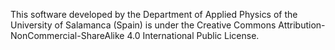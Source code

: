 This software developed by the Department of Applied Physics of the University of Salamanca (Spain) is under the Creative Commons Attribution-NonCommercial-ShareAlike 4.0 International Public License.
